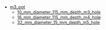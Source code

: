 * [m3_pot](m3_pot)
  * [10_mm_diameter_115_mm_depth_m3_hole](m3_pot/10_mm_diameter_115_mm_depth_m3_hole)
  * [16_mm_diameter_115_mm_depth_m4_hole](m3_pot/16_mm_diameter_115_mm_depth_m4_hole)
  * [32_mm_diameter_15_mm_depth_m5_hole](m3_pot/32_mm_diameter_15_mm_depth_m5_hole)
